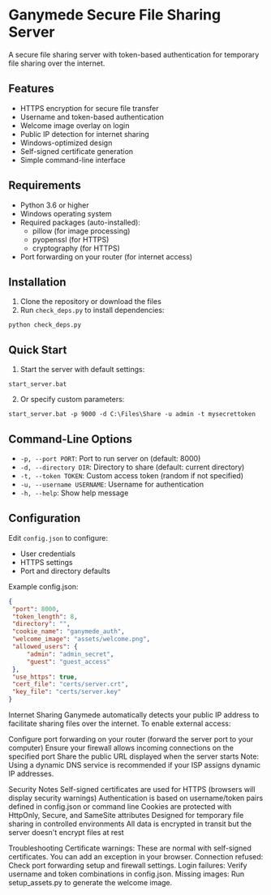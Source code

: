 # Ganymede Secure File Sharing Server

A secure file sharing server with token-based authentication for temporary file sharing over the internet.

## Features

- HTTPS encryption for secure file transfer
- Username and token-based authentication
- Welcome image overlay on login
- Public IP detection for internet sharing
- Windows-optimized design
- Self-signed certificate generation
- Simple command-line interface

## Requirements

- Python 3.6 or higher
- Windows operating system
- Required packages (auto-installed):
  - pillow (for image processing)
  - pyopenssl (for HTTPS)
  - cryptography (for HTTPS)
- Port forwarding on your router (for internet access)

## Installation

1. Clone the repository or download the files
2. Run `check_deps.py` to install dependencies:

```python check_deps.py```

## Quick Start

1. Start the server with default settings:

```start_server.bat```

2. Or specify custom parameters:

```start_server.bat -p 9000 -d C:\Files\Share -u admin -t mysecrettoken```

## Command-Line Options

- `-p, --port PORT`: Port to run server on (default: 8000)
- `-d, --directory DIR`: Directory to share (default: current directory)
- `-t, --token TOKEN`: Custom access token (random if not specified)
- `-u, --username USERNAME`: Username for authentication
- `-h, --help`: Show help message

## Configuration

Edit `config.json` to configure:
- User credentials
- HTTPS settings
- Port and directory defaults

Example config.json:
```json
{
 "port": 8000,
 "token_length": 8,
 "directory": "",
 "cookie_name": "ganymede_auth",
 "welcome_image": "assets/welcome.png",
 "allowed_users": {
     "admin": "admin_secret",
     "guest": "guest_access"
 },
 "use_https": true,
 "cert_file": "certs/server.crt",
 "key_file": "certs/server.key"
}
```

Internet Sharing
Ganymede automatically detects your public IP address to facilitate sharing files over the internet. To enable external access:

Configure port forwarding on your router (forward the server port to your computer)
Ensure your firewall allows incoming connections on the specified port
Share the public URL displayed when the server starts
Note: Using a dynamic DNS service is recommended if your ISP assigns dynamic IP addresses.

Security Notes
Self-signed certificates are used for HTTPS (browsers will display security warnings)
Authentication is based on username/token pairs defined in config.json or command line
Cookies are protected with HttpOnly, Secure, and SameSite attributes
Designed for temporary file sharing in controlled environments
All data is encrypted in transit but the server doesn't encrypt files at rest

Troubleshooting
Certificate warnings: These are normal with self-signed certificates. You can add an exception in your browser.
Connection refused: Check port forwarding setup and firewall settings.
Login failures: Verify username and token combinations in config.json.
Missing images: Run setup_assets.py to generate the welcome image.